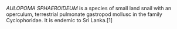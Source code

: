 _AULOPOMA SPHAEROIDEUM_ is a species of small land snail with an operculum, terrestrial pulmonate gastropod mollusc in the family Cyclophoridae. It is endemic to Sri Lanka.[1]
